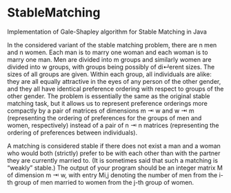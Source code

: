 # StableMatching
Implementation of Gale-Shapley algorithm for Stable Matching in Java

In the considered variant of the stable matching problem, there are n men and n women. Each man is to marry one woman and each woman is to marry one man. Men are divided into m groups and similarly women are divided into w groups, with groups being possibly of di↵erent sizes. The sizes of all groups are given. Within each group, all individuals are alike: they are all equally attractive in the eyes of any person of the other gender, and they all have identical preference ordering with respect to groups of the other gender. The problem is essentially the same as the original stable matching task, but it allows us to represent preference orderings more compactly by a pair of matrices of dimensions m ⇥ w and w ⇥ m (representing the ordering of preferences for the groups of men and women, respectively) instead of a pair of n ⇥ n matrices (representing the ordering of preferences between individuals).

A matching is considered stable if there does not exist a man and a woman who would both (strictly) prefer to be with each other than with the partner they are currently married to. (It is sometimes said that such a matching is “weakly” stable.) The output of your program should be an integer matrix M of dimension m ⇥ w, with entry Mi,j denoting the number of men from the i-th group of men married to women from the j-th group of women.
